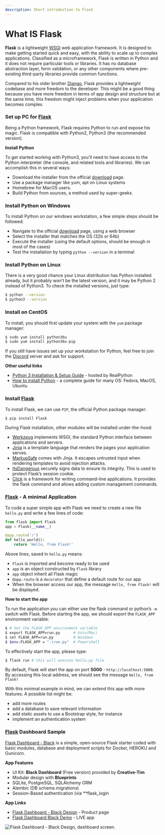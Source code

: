 ```yaml
---
description: Short introduction to Flask
---
```


# What IS Flask

**Flask** is a lightweight [WSGI](https://github.com/app-generator/docs/tree/2d3c04f4ed5d5acb419403f9daf8099709339734/what-is/wsgi/README.md) web application framework. It is designed to make getting started quick and easy, with the ability to scale up to complex applications. Classified as a microframework, Flask is written in Python and it does not require particular tools or libraries. It has no database abstraction layer, form validation, or any other components where pre-existing third-party libraries provide common functions.

Compared to his older brother [Django](https://www.djangoproject.com/), Flask provides a lightweight codebase and more freedom to the developer. This might be a good thing because you have more freedom in terms of app design and structure but at the same time, this freedom might inject problems when your application becomes complex.



### Set up PC for [Flask](https://palletsprojects.com/p/flask/)

Being a Python framework, Flask requires Python to run and expose his magic. Flask is compatible with Python2, Python3 \(the recommended version\).

**Install Python**

To get started working with Python3, you’ll need to have access to the Python interpreter \(the console, and related tools and libraries\). We can accomplish this in several ways:

* Download the installer from the official [download](https://www.python.org/downloads/) page.
* Use a package manager like yum, apt on Linux systems
* Homebrew for MacOS users.
* Build Python from sources, a method used by super-geeks.

### Install Python on Windows

To install Python on our windows workstation, a few simple steps should be followed:

* Navigate to the official [download](https://www.python.org/downloads/) page, using a web browser
* Select the installer that matches the OS \(32b or 64b\)
* Execute the installer \(using the default options, should be enough in most of the cases\)
* Test the installation by typing `python --version` in a terminal

### Install Python on Linux

There is a very good chance your Linux distribution has Python installed already, but it probably won’t be the latest version, and it may be Python 2 instead of Python3. To check the installed versions, just type:

```bash
$ python --version
$ python3 --version
```

### Install on CentOS

To install, you should first update your system with the `yum` package manager:

```bash
$ sudo yum install python36u
$ sudo yum install python36u-pip
```

If you still have issues set up your workstation for Python, feel free to join the [Discord](https://discord.gg/fZC6hup) server and ask for support.

**Other useful links**

* [Python 3 Installation & Setup Guide](https://realpython.com/installing-python/) - hosted by RealPython
* [How to install Python](https://realpython.com/installing-python/) - a complete guide for many OS: Fedora, MacOS, Ubuntu



### Install [Flask](https://palletsprojects.com/p/flask/)

To install Flask, we can use `PIP`, the official Python package manager:

```bash
$ pip install Flask
```

During Flask installation, other modules will be installed under-the-hood:

* [Werkzeug](https://palletsprojects.com/p/werkzeug/) implements WSGI, the standard Python interface between applications and servers.
* [Jinja](https://palletsprojects.com/p/jinja/) is a template language that renders the pages your application serves.
* [MarkupSafe](https://palletsprojects.com/p/markupsafe/) comes with Jinja. It escapes untrusted input when rendering templates to avoid injection attacks.
* [ItsDangerous](https://palletsprojects.com/p/itsdangerous/) securely signs data to ensure its integrity. This is used to protect Flask’s session cookie.
* [Click](https://palletsprojects.com/p/click/) is a framework for writing command-line applications. It provides the flask command and allows adding custom management commands.



### [Flask](https://palletsprojects.com/p/flask/) - A minimal Application

To code a super simple app with Flask we need to create a new file `hello.py` and write a few lines of code:

```python
from flask import Flask
app = Flask(__name__)

@app.route('/')
def hello_world():
    return 'Hello, from Flask!'
```

Above lines, saved in `hello.py` means:

* `Flask` is imported and become ready to be used 
* `app` is an object constructed by `Flask` library
* `app` object inherit all Flask magic
* `@app.route` is a `decorator` that define a default route for our app
* When the browser access our app, the message `Hello, from Flask!` will be displayed.

**How to start the app**

To run the application you can either use the flask command or python’s `-m` switch with Flask. Before starting the app, we should export the `FLASK_APP` environment variable:

```bash
$ # Set the FLASK_APP environment variable
$ export FLASK_APP=run.py      # Unix/Mac)
$ set FLASK_APP=run.py         # Windows
$ $env:FLASK_APP = ".\run.py"  # Powershell
```

To effectively start the app, please type:

```bash
$ flask run # this will execute hello.py file
```

By default, Flask will start the app on port **5000** - `http://localhost:5000`. By accessing this local address, we should see the message `Hello, from Flask!`

With this minimal example in mind, we can extend this app with more features. A possible list might be:

* add more routes
* add a database to save relevant information 
* add static assets to use a Bootstrap style, for instance
* implement an authentication system 



### [Flask](https://palletsprojects.com/p/flask/) Dashboard Sample

[Flask Dashboard - Black](https://appseed.us/admin-dashboards/flask-dashboard-black) is a simple, open-source Flask starter coded with basic modules, database and deployment scripts for Docker, HEROKU and Gunicorn.

**App Features**

* UI Kit: **Black Dashboard** \(Free version\) provided by **Creative-Tim**
* Modular design with **Blueprints**
* SQLite, PostgreSQL, SQLAlchemy ORM
* Alembic \(DB schema migrations\)
* Session-Based authentication \(via \*\*flask\_login

**App Links**

* [Flask Dashboard - Black Design](https://appseed.us/admin-dashboards/flask-dashboard-black) - Product page
* [Flask Dashboard Black Demo](https://flask-dashboard-black.appseed.us/) - LIVE app

![Flask Dashboard - Black Design, dashboard screen.](https://raw.githubusercontent.com/app-generator/flask-black-dashboard/master/media/flask-black-dashboard-screen.png)

